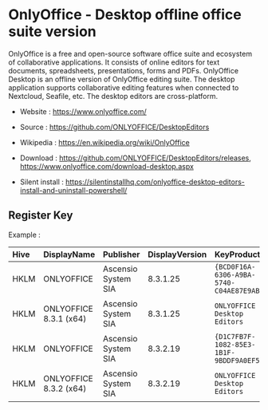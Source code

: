 # OnlyOffice - Desktop offline office suite version

OnlyOffice is a free and open-source software office suite and ecosystem of collaborative applications.
It consists of online editors for text documents, spreadsheets, presentations, forms and PDFs.
OnlyOffice Desktop is an offline version of OnlyOffice editing suite.
The desktop application supports collaborative editing features when connected to Nextcloud, Seafile, etc.
The desktop editors are cross-platform.

* Website : https://www.onlyoffice.com/
* Source : https://github.com/ONLYOFFICE/DesktopEditors
* Wikipedia : https://en.wikipedia.org/wiki/OnlyOffice

* Download : https://github.com/ONLYOFFICE/DesktopEditors/releases,
	https://www.onlyoffice.com/download-desktop.aspx
* Silent install : https://silentinstallhq.com/onlyoffice-desktop-editors-install-and-uninstall-powershell/


## Register Key

Example :

 | Hive | DisplayName | Publisher | DisplayVersion | KeyProduct | UninstallExe |
 |:---- |:----------- |:--------- |:-------------- |:---------- |:------------ |
 | HKLM | ONLYOFFICE | Ascensio System SIA | 8.3.1.25 | `{BCD0F16A-6306-A9BA-5740-C04AE87E9AB3}` | `MsiExec.exe /X{BCD0F16A-6306-A9BA-5740-C04AE87E9AB3}` |
 | HKLM | ONLYOFFICE 8.3.1 (x64) | Ascensio System SIA | 8.3.1.25 | `ONLYOFFICE Desktop Editors` | `msiexec.exe /x {BCD0F16A-6306-A9BA-5740-C04AE87E9AB3} AI_UNINSTALLER_CTP=1` |
 | HKLM | ONLYOFFICE | Ascensio System SIA | 8.3.2.19 | `{D1C7FB7F-1082-85E3-1B1F-9BDDF9A0EF57}` | `MsiExec.exe /X{D1C7FB7F-1082-85E3-1B1F-9BDDF9A0EF57}` |
 | HKLM | ONLYOFFICE 8.3.2 (x64) | Ascensio System SIA | 8.3.2.19 | `ONLYOFFICE Desktop Editors` | `msiexec.exe /x {D1C7FB7F-1082-85E3-1B1F-9BDDF9A0EF57} AI_UNINSTALLER_CTP=1` |
